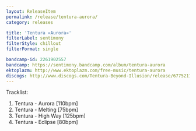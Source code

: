 ```yaml
---
layout: ReleaseItem
permalink: /release/tentura-aurora/
category: releases

title: 'Tentura «Aurora»'
filterLabel: sentimony
filterStyle: chillout
filterFormat: single

bandcamp-id: 2261902557
bandcamp: https://sentimony.bandcamp.com/album/tentura-aurora
ektoplazm: http://www.ektoplazm.com/free-music/tentura-aurora
discogs: http://www.discogs.com/Tentura-Beyond-Illusion/release/6775211
---
```


Tracklist:

01. Tentura - Aurora [110bpm]
02. Tentura - Melting [75bpm]
03. Tentura - High Way [125bpm]
04. Tentura - Eclipse [80bpm]
